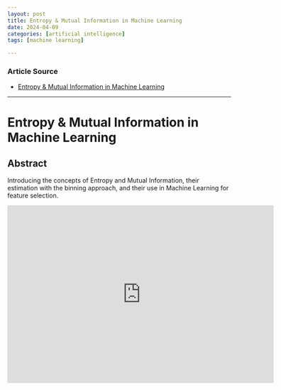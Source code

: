 ```yaml
---
layout: post
title: Entropy & Mutual Information in Machine Learning
date: 2024-04-09
categories: [artificial intelligence]
tags: [machine learning]

---
```


### Article Source


* [Entropy & Mutual Information in Machine Learning](https://www.youtube.com/watch?v=YKDZHPJ-pQ0)

---

# Entropy & Mutual Information in Machine Learning

## Abstract

Introducing the concepts of Entropy and Mutual Information, their estimation with the binning approach, and their use in Machine Learning for feature selection.


<iframe width="600" height="400" src="https://www.youtube.com/embed/YKDZHPJ-pQ0?si=0LjC4Ob2ZosQUVqa" title="YouTube video player" frameborder="0" allow="accelerometer; autoplay; clipboard-write; encrypted-media; gyroscope; picture-in-picture; web-share" referrerpolicy="strict-origin-when-cross-origin" allowfullscreen></iframe>